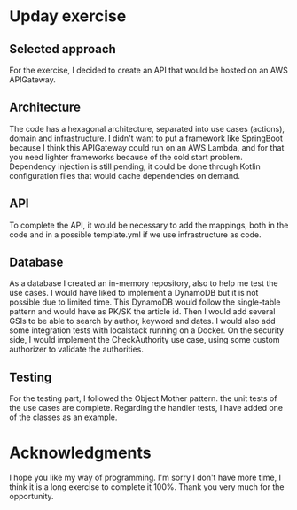 # Upday exercise

## Selected approach
For the exercise, I decided to create an API that would be hosted on an AWS APIGateway.

## Architecture
The code has a hexagonal architecture, separated into use cases (actions), domain and infrastructure.
I didn't want to put a framework like SpringBoot because I think this APIGateway could run on an AWS Lambda, and for that you need lighter frameworks because of the cold start problem. Dependency injection is still pending, it could be done through Kotlin configuration files that would cache dependencies on demand.

## API
To complete the API, it would be necessary to add the mappings, both in the code and in a possible template.yml if we use infrastructure as code.

## Database
As a database I created an in-memory repository, also to help me test the use cases. I would have liked to implement a DynamoDB but it is not possible due to limited time. This DynamoDB would follow the single-table pattern and would have as PK/SK the article id. Then I would add several GSIs to be able to search by author, keyword and dates. I would also add some integration tests with localstack running on a Docker.
On the security side, I would implement the CheckAuthority use case, using some custom authorizer to validate the authorities.

## Testing
For the testing part, I followed the Object Mother pattern. the unit tests of the use cases are complete. Regarding the handler tests, I have added one of the classes as an example.

# Acknowledgments
I hope you like my way of programming. I'm sorry I don't have more time, I think it is a long exercise to complete it 100%. Thank you very much for the opportunity. 
